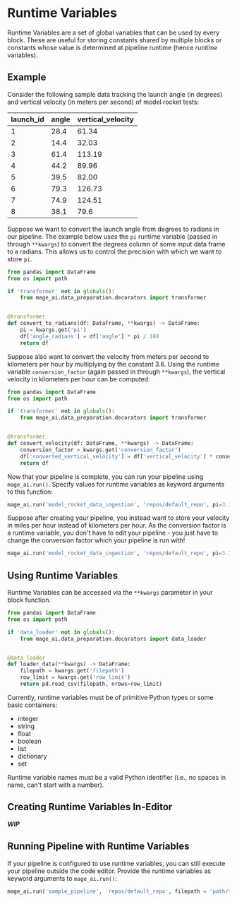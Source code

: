 # Runtime Variables
Runtime Variables are a set of global variables that can be used by every block. These are useful for storing constants shared by multiple blocks or constants whose value is determined at pipeline runtime (hence _runtime_ variables).

## Example
Consider the following sample data tracking the launch angle (in degrees) and vertical velocity (in meters per second) of model rocket tests:

| launch_id | angle | vertical_velocity |
| --------- | ----- | ----------------- |
| 1         | 28.4  | 61.34             |
| 2         | 14.4  | 32.03             |
| 3         | 61.4  | 113.19            |
| 4         | 44.2  | 89.96             |
| 5         | 39.5  | 82.00             |
| 6         | 79.3  | 126.73            |
| 7         | 74.9  | 124.51            |
| 8         | 38.1  | 79.6              |


Suppose we want to convert the launch angle from degrees to radians in our pipeline. The example below uses the `pi` runtime variable (passed in through `**kwargs`) to convert the degrees column of some input data frame to a radians. This allows us to control the precision with which we want to store `pi`.

```python
from pandas import DataFrame
from os import path

if 'transformer' not in globals():
    from mage_ai.data_preparation.decorators import transformer


@transformer
def convert_to_radians(df: DataFrame, **kwargs) -> DataFrame:
    pi = kwargs.get('pi')
    df['angle_radians'] = df['angle'] * pi / 180
    return df
```

Suppose also want to convert the velocity from meters per second to kilometers per hour by multiplying by the constant 3.6. Using the runtime variable `conversion_factor` (again passed in through `**kwargs`), the vertical velocity in kilometers per hour can be computed:

```python
from pandas import DataFrame
from os import path

if 'transformer' not in globals():
    from mage_ai.data_preparation.decorators import transformer


@transformer
def convert_velocity(df: DataFrame, **kwargs) -> DataFrame:
    conversion_factor = kwargs.get('conversion_factor')
    df['converted_vertical_velocity'] = df['vertical_velocity'] * conversion_factor
    return df
```
Now that your pipeline is complete, you can run your pipeline using `mage_ai.run()`. Specify values for runtime variables as keyword arguments to this function:

```python
mage_ai.run('model_rocket_data_ingestion', 'repos/default_repo', pi=3.1415, conversion_factor=3.6)
```
Suppose after creating your pipeline, you instead want to store your velocity in miles per hour instead of kilometers per hour. As the conversion factor is a runtime variable, you don't have to edit your pipeline - you just have to change the conversion factor which your pipeline is run with!

```python
mage_ai.run('model_rocket_data_ingestion', 'repos/default_repo', pi=3.1415, conversion_factor=2.24)
```
## Using Runtime Variables

Runtime Variables can be accessed via the `**kwargs` parameter in your block function.

```python
from pandas import DataFrame
from os import path

if 'data_loader' not in globals():
    from mage_ai.data_preparation.decorators import data_loader


@data_loader
def loader_data(**kwargs) -> DataFrame:
    filepath = kwargs.get('filepath')
    row_limit = kwargs.get('row_limit')
    return pd.read_csv(filepath, nrows=row_limit)
```

Currently, runtime variables must be of primitive Python types or some basic containers:
- integer
- string
- float
- boolean
- list
- dictionary
- set

Runtime variable names must be a valid Python identifier (i.e., no spaces in name, can't start with a number).

## Creating Runtime Variables In-Editor

**_WIP_**

## Running Pipeline with Runtime Variables

If your pipeline is configured to use runtime variables, you can still execute your pipeline outside the code editor. Provide the runtime variables as keyword arguments to `mage_ai.run()`:

```python
mage_ai.run('sample_pipeline', 'repos/default_repo', filepath = 'path/to/my/file.csv', row_limit=1000)
```